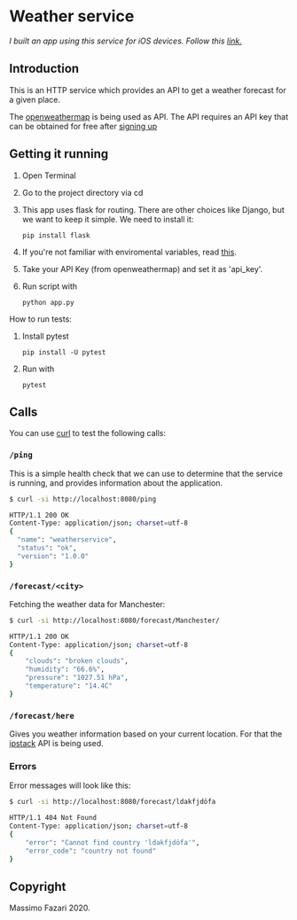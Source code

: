 Weather service
===============

*I built an app using this service for iOS devices. Follow this [link.](https://github.com/mfazari/WeatherAPP_Frontend-Swift)*

Introduction
------------

This is an HTTP service which provides an API to get a weather
forecast for a given place.

The [openweathermap](https://www.openweathermap.org) is being used as API. The API requires an API key that can be obtained for free
after [signing up](https://home.openweathermap.org/users/sign_up)

Getting it running
------------------

1. Open Terminal
2. Go to the project directory via cd
3. This app uses flask for routing. There are other choices like Django, but we want to keep it simple. We need to install it:

    ```
    pip install flask
    ``` 

4. If you're not familiar with enviromental variables, read [this](https://towardsdatascience.com/how-to-hide-your-api-keys-in-python-fb2e1a61b0a0).
5. Take your API Key (from openweathermap) and set it as 'api_key'.
6. Run script with

    ```
    python app.py
    ```

How to run tests:
1. Install pytest
    ```
    pip install -U pytest
    ```
2. Run with
    ```
    pytest
    ```

Calls
-----------

You can use [curl](https://curl.haxx.se/) to test the following calls:

### `/ping`

This is a simple health check that we can use to determine that the service is
running, and provides information about the application.

```bash
$ curl -si http://localhost:8080/ping

HTTP/1.1 200 OK
Content-Type: application/json; charset=utf-8
{
  "name": "weatherservice",
  "status": "ok",
  "version": "1.0.0"
}
```

### `/forecast/<city>`


Fetching the weather data for Manchester:

```bash
$ curl -si http://localhost:8080/forecast/Manchester/

HTTP/1.1 200 OK
Content-Type: application/json; charset=utf-8
{
    "clouds": "broken clouds",
    "humidity": "66.6%",
    "pressure": "1027.51 hPa",
    "temperature": "14.4C"
}
```

### `/forecast/here`

Gives you weather information based on your current location. For that the [ipstack](https://ipstack.com) API is being used.

### Errors

Error messages will look like this:

```bash
$ curl -si http://localhost:8080/forecast/ldakfjdöfa

HTTP/1.1 404 Not Found
Content-Type: application/json; charset=utf-8
{
    "error": "Cannot find country 'ldakfjdöfa'",
    "error_code": "country not found"
}
```
Copyright
------------
Massimo Fazari 2020.